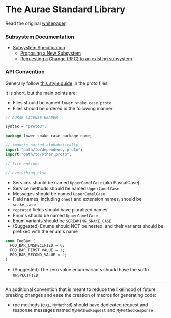 # The Aurae Standard Library

Read the original [whitepaper](https://docs.google.com/document/d/1dA591eipsgWeAlaSwbYNQtAQaES243IIqXPAfKhJSjU/edit#heading=h.vknhjb3d4yfc).

### Subsystem Documentation

- [Subsystem Specification](https://github.com/aurae-runtime/api/tree/main/spec#aurae-api-specification)
    - [Proposing a New Subsystem](https://github.com/aurae-runtime/api/tree/main/spec#proposing-a-new-subsystem)
    - [Requesting a Change (RFC) to an existing subsystem](https://github.com/aurae-runtime/api/tree/main/spec#requesting-a-change-rfc-to-an-existing-subsystem)

### API Convention

Generally follow [this style guide](https://developers.google.com/protocol-buffers/docs/style) in the proto files.

It is short, but the main points are:

- Files should be named `lower_snake_case.proto`
- Files should be ordered in the following manner

```proto
// AURAE LICENSE HEADER

syntax = "proto3";

package lower_snake_case_package_name;

// imports sorted alphabetically
import "path/to/dependency.proto";
import "path/to/other.proto";

// file options

// everything else

``` 
- Services should be named `UpperCamelCase` (aka PascalCase)
- Service methods should be named `UpperCamelCase`
- Messages should be named `UpperCamelCase`
- Field names, including `oneof` and extension names, should be `snake_case`
- `repeated` fields should have pluralized names
- Enums should be named `UpperCamelCase`
- Enum variants should be `SCREAMING_SNAKE_CASE`
- (Suggested) Enums should NOT be nested, and their variants should be prefixed with the enum's name
```proto
enum FooBar {
  FOO_BAR_UNSPECIFIED = 0;
  FOO_BAR_FIRST_VALUE = 1;
  FOO_BAR_SECOND_VALUE = 2;
}
``` 
- (Suggested) The zero value enum variants should have the suffix `UNSPECIFIED`

---

An additional convention that is meant to reduce the likelihood of future breaking changes and ease the creation of macros for generating code:

- rpc methods (e.g., `MyMethod`) should have dedicated request and response messages named `MyMethodRequest` and `MyMethodResponse`